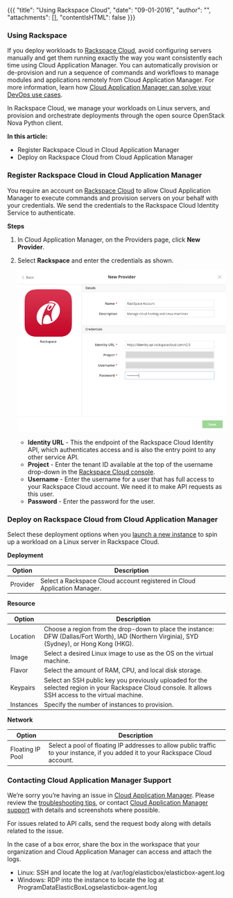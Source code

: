 {{{
"title": "Using Rackspace Cloud",
"date": "09-01-2016",
"author": "",
"attachments": [],
"contentIsHTML": false
}}}


### Using Rackspace

If you deploy workloads to [Rackspace Cloud](https://mycloud.rackspace.com/), avoid configuring servers manually and get them running exactly the way you want consistently each time using Cloud Application Manager. You can automatically provision or de-provision and run a sequence of commands and workflows to manage modules and applications remotely from Cloud Application Manager. For more information, learn how [Cloud Application Manager can solve your DevOps use cases](//www.ctl.io/cloud-application-manager/).

In Rackspace Cloud, we manage your workloads on Linux servers, and provision and orchestrate deployments through the open source OpenStack Nova Python client.

**In this article:**
* Register Rackspace Cloud in Cloud Application Manager
* Deploy on Rackspace Cloud from Cloud Application Manager

### Register Rackspace Cloud in Cloud Application Manager

You require an account on [Rackspace Cloud](https://mycloud.rackspace.com/) to allow Cloud Application Manager to execute commands and provision servers on your behalf with your credentials. We send the credentials to the Rackspace Cloud Identity Service to authenticate.

**Steps**
1. In Cloud Application Manager, on the Providers page, click **New Provider**.

2. Select **Rackspace** and enter the credentials as shown.

   ![rackspace-entercredentials-1.png](../../images/cloud-application-manager/rackspace-entercredentials-1.png)

   * **Identity URL** - This the endpoint of the Rackspace Cloud Identity API, which authenticates access and is also the entry point to any other service API.
   * **Project** - Enter the tenant ID available at the top of the username drop-down in the [Rackspace Cloud console](https://mycloud.rackspace.com/).
   * **Username** - Enter the username for a user that has full access to your Rackspace Cloud account. We need it to make API requests as this user.
   * **Password** - Enter the password for the user.

### Deploy on Rackspace Cloud from Cloud Application Manager

Select these deployment options when you [launch a new instance](deploying-managing-instances.md) to spin up a workload on a Linux server in Rackspace Cloud.


**Deployment**

| Option | Description |
|--------|-------------|
| Provider | Select a Rackspace Cloud account registered in Cloud Application Manager. |


**Resource**

| Option | Description |
|--------|-------------|
| Location | Choose a region from the drop-down to place the instance: DFW (Dallas/Fort Worth), IAD (Northern Virginia), SYD (Sydney), or Hong Kong (HKG). |
| Image | Select a desired Linux image to use as the OS on the virtual machine. |
| Flavor | Select the amount of RAM, CPU, and local disk storage. |
| Keypairs | Select an SSH public key you previously uploaded for the selected region in your Rackspace Cloud console. It allows SSH access to the virtual machine. |
|Instances | Specify the number of instances to provision.|


**Network**

| Option | Description |
|--------|-------------|
| Floating IP Pool | Select a pool of floating IP addresses to allow public traffic to your instance, if you added it to your Rackspace Cloud account. |

### Contacting Cloud Application Manager Support

We’re sorry you’re having an issue in [Cloud Application Manager](https://www.ctl.io/cloud-application-manager/). Please review the [troubleshooting tips](../Troubleshooting/troubleshooting-tips.md), or contact [Cloud Application Manager support](mailto:incident@CenturyLink.com) with details and screenshots where possible.

For issues related to API calls, send the request body along with details related to the issue.

In the case of a box error, share the box in the workspace that your organization and Cloud Application Manager can access and attach the logs.
* Linux: SSH and locate the log at /var/log/elasticbox/elasticbox-agent.log
* Windows: RDP into the instance to locate the log at ProgramDataElasticBoxLogselasticbox-agent.log
